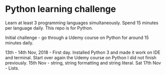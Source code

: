# Python learning challenge

Learn at least 3 programming languages simultaneously.
Spend 15 minutes per language daily.
This repo is for Python.

Initial challenge - go through a Udemy course on Python for around 15 minutes daily.

13th - 14th Nov, 2018 - First day. Installed Python 3 and made it work on IDE and terminal. Start over again the Udemy course on Python I did not finish previously.
15th Nov - string, string formatting and string literal.
Sat 17th Nov - Lists.